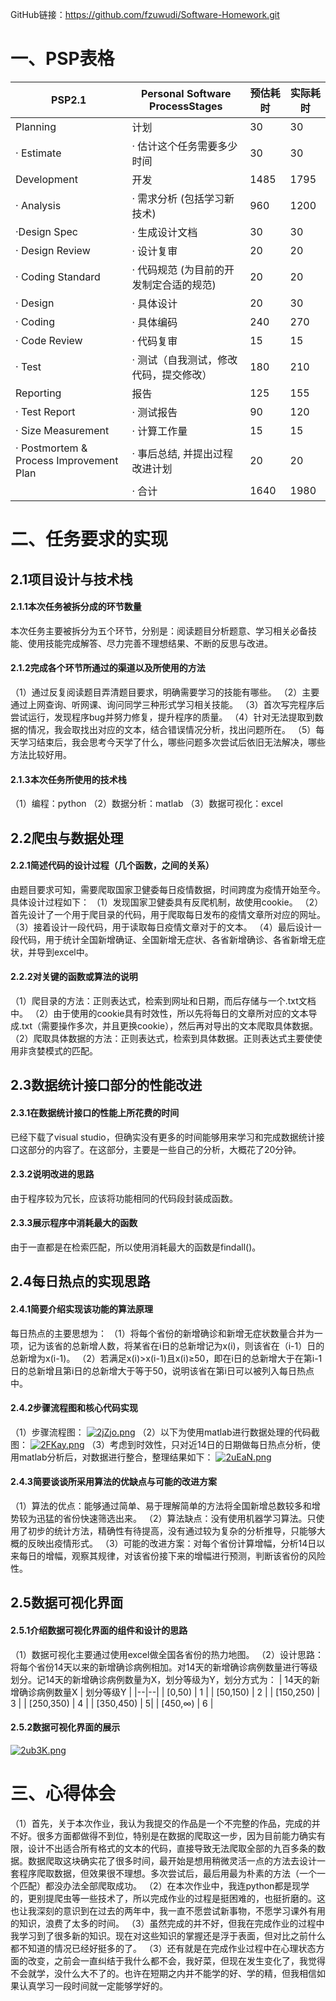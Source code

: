 ﻿GitHub链接：https://github.com/fzuwudi/Software-Homework.git
# 一、PSP表格
| PSP2.1 |Personal Software ProcessStages  |预估耗时|实际耗时|
|--|--|--|--|
|Planning  |计划  |30|30|
|· Estimate | · 估计这个任务需要多少时间|30|30
|Development|开发|1485|1795
|· Analysis|· 需求分析 (包括学习新技术)|960|1200
|·Design Spec| · 生成设计文档|30|30|
|· Design Review|· 设计复审|20|20
|· Coding Standard|· 代码规范 (为目前的开发制定合适的规范)|20|20|
|· Design |· 具体设计|20|30
|· Coding|· 具体编码|240|270
|· Code Review |· 代码复审|15|15
|· Test|· 测试（自我测试，修改代码，提交修改）|180|210
|Reporting |报告|125|155
|· Test Report|· 测试报告|90|120
|· Size Measurement |· 计算工作量|15|15
|· Postmortem & Process Improvement Plan|· 事后总结, 并提出过程改进计划|20|20
||· 合计|1640|1980
# 二、任务要求的实现

## 2.1项目设计与技术栈

#### 2.1.1本次任务被拆分成的环节数量
本次任务主要被拆分为五个环节，分别是：阅读题目分析题意、学习相关必备技能、使用技能完成解答、尽力完善不理想结果、不断的反思与改进。

#### 2.1.2完成各个环节所通过的渠道以及所使用的方法
（1）通过反复阅读题目弄清题目要求，明确需要学习的技能有哪些。
（2）主要通过上网查询、听网课、询问同学三种形式学习相关技能。
（3）首次写完程序后尝试运行，发现程序bug并努力修复，提升程序的质量。
（4）针对无法提取到数据的情况，我会取找出对应的文本，结合错误情况分析，找出问题所在。
（5）每天学习结束后，我会思考今天学了什么，哪些问题多次尝试后依旧无法解决，哪些方法比较好用。

#### 2.1.3本次任务所使用的技术栈
（1）编程：python
（2）数据分析：matlab
（3）数据可视化：excel
## 2.2爬虫与数据处理

#### 2.2.1简述代码的设计过程（几个函数，之间的关系）
由题目要求可知，需要爬取国家卫健委每日疫情数据，时间跨度为疫情开始至今。具体设计过程如下：
（1）发现国家卫健委具有反爬机制，故使用cookie。
（2）首先设计了一个用于爬目录的代码，用于爬取每日发布的疫情文章所对应的网址。
（3）接着设计一段代码，用于读取每日疫情文章对于的文本。
（4）最后设计一段代码，用于统计全国新增确证、全国新增无症状、各省新增确诊、各省新增无症状，并导到excel中。

#### 2.2.2对关键的函数或算法的说明
（1）爬目录的方法：正则表达式，检索到网址和日期，而后存储与一个.txt文档中。
（2）由于使用的cookie具有时效性，所以先将每日的文章所对应的文本导成.txt（需要操作多次，并且更换cookie），然后再对导出的文本爬取具体数据。
（2）爬取具体数据的方法：正则表达式，检索到具体数据。正则表达式主要使使用非贪婪模式的匹配。

## 2.3数据统计接口部分的性能改进

#### 2.3.1在数据统计接口的性能上所花费的时间
已经下载了visual studio，但确实没有更多的时间能够用来学习和完成数据统计接口这部分的内容了。在这部分，主要是一些自己的分析，大概花了20分钟。

#### 2.3.2说明改进的思路
由于程序较为冗长，应该将功能相同的代码段封装成函数。

#### 2.3.3展示程序中消耗最大的函数
由于一直都是在检索匹配，所以使用消耗最大的函数是findall()。

## 2.4每日热点的实现思路

#### 2.4.1简要介绍实现该功能的算法原理
每日热点的主要思想为：
（1）将每个省份的新增确诊和新增无症状数量合并为一项，记为该省的总新增人数，将某省在i日的总新增记为x(i)，则该省在（i-1）日的总新增为x(i-1)。
（2）若满足x(i)>x(i-1)且x(i)≥50，即在i日的总新增大于在第i-1日的总新增且第i日的总新增大于等于50，说明该省在第i日可以被列入每日热点中。

#### 2.4.2步骤流程图和核心代码实现
（1）步骤流程图：
[![2jZjo.png](https://img-blog.csdnimg.cn/img_convert/eb10498f335de908dbfb6e506b40894e.png)](https://imgloc.com/i/2jZjo)
（2）以下为使用matlab进行数据处理的代码截图：
[![2FKay.png](https://img-blog.csdnimg.cn/img_convert/fd6350eb408565c963f9d73788e06405.png)](https://imgloc.com/i/2FKay)
（3）考虑到时效性，只对近14日的日期做每日热点分析，使用matlab分析后，对数据进行整合，整理结果如下：
[![2uEaN.png](https://img-blog.csdnimg.cn/img_convert/30df3375dc883defd1230448e7f1b628.png)](https://imgloc.com/i/2uEaN)

#### 2.4.3简要谈谈所采用算法的优缺点与可能的改进方案
（1）算法的优点：能够通过简单、易于理解简单的方法将全国新增总数较多和增势较为迅猛的省份快速筛选出来。
（2）算法缺点：没有使用机器学习算法。只使用了初步的统计方法，精确性有待提高，没有通过较为复杂的分析推导，只能够大概的反映出疫情形式。
（3）可能的改进方案：对每个省份计算增幅，分析14日以来每日的增幅，观察其规律，对该省份接下来的增幅进行预测，判断该省份的风险性。

## 2.5数据可视化界面

#### 2.5.1介绍数据可视化界面的组件和设计的思路
（1）数据可视化主要通过使用excel做全国各省份的热力地图。
（2）设计思路：将每个省份14天以来的新增确诊病例相加。对14天的新增确诊病例数量进行等级划分。记14天的新增确诊病例数量为X，划分等级为Y，划分方式为：
| 14天的新增确诊病例数量X | 划分等级Y |
|--|--|
| [0,50) | 1 |
| [50,150) | 2 |
|  [150,250) | 3 |
 |  [250,350) | 4 |
   | [350,450) | 5|
  |   [450,∞) | 6 |

#### 2.5.2数据可视化界面的展示
[![2ub3K.png](https://img-blog.csdnimg.cn/img_convert/8d8bb60cff236b25bc9822930bf18000.png)](https://imgloc.com/i/2ub3K)


# 三、心得体会
（1）首先，关于本次作业，我认为我提交的作品是一个不完整的作品，完成的并不好。很多方面都做得不到位，特别是在数据的爬取这一步，因为目前能力确实有限，设计不出适合所有格式的文本的代码，直接导致无法爬取全部的九百多条的数据。数据爬取这块确实花了很多时间，最开始是想用稍微灵活一点的方法去设计一套程序爬取数据，但效果很不理想。多次尝试后，最后用最为朴素的方法（一个一个匹配）都没办法全部爬取成功。
（2）在本次作业中，我连python都是现学的，更别提爬虫等一些技术了，所以完成作业的过程是挺困难的，也挺折磨的。这也让我深刻的意识到在过去的两年中，我一直不愿尝试新事物，不愿学习课外有用的知识，浪费了太多的时间。
（3）虽然完成的并不好，但我在完成作业的过程中我学习到了很多新的知识。现在对这些知识的掌握还是浮于表面，但对比之前什么都不知道的情况已经好挺多的了。
（3）还有就是在完成作业过程中在心理状态方面的改变，之前会一直纠结于我什么都不会，我好菜，但现在发生变化了，我觉得不会就学，没什么大不了的。也许在短期之内并不能学的好、学的精，但我相信如果认真学习一段时间就一定能够学好的。 
